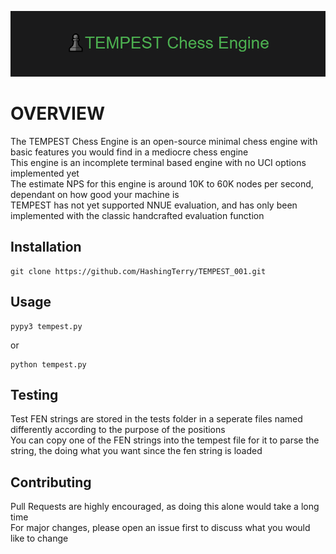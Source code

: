 
![Logo](logo.png)

# OVERVIEW

The TEMPEST Chess Engine is an open-source minimal chess engine with basic features you would find in a mediocre chess engine  
This engine is an incomplete terminal based engine with no UCI options implemented yet  
The estimate NPS for this engine is around 10K to 60K nodes per second, dependant on how good your machine is  
TEMPEST has not yet supported NNUE evaluation, and has only been implemented with the classic handcrafted evaluation function

## Installation

```
git clone https://github.com/HashingTerry/TEMPEST_001.git
```

## Usage

```
pypy3 tempest.py
```

or  

```
python tempest.py
```

## Testing

Test FEN strings are stored in the tests folder in a seperate files named differently according to the purpose of the positions  
You can copy one of the FEN strings into the tempest file for it to parse the string, the doing what you want since the fen string is loaded

## Contributing

Pull Requests are highly encouraged, as doing this alone would take a long time  
For major changes, please open an issue first to discuss what you would like to change
